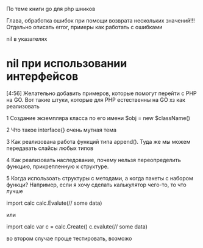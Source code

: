 По теме книги go для php шников

Глава, обработка ошибок при помощи возврата нескольких значений!!!
Отдельно описать error, прииеры как работать с ошибками

nil в указателях

nil при использовании интерфейсов
====


[4:56]
Желательно добавить примеров, которые помогут перейти с PHP на GO.
Вот такие штуки, которые для PHP естественны на GO хз как реализовать

1 Создание экземпляра класса по его имени
$obj = new $className()

2 Что такое interface{} очень мутная тема

3 Как реализована работа функций типа append(). Туда же мы можем передавать слайсы любых типов

4 Как реализовать наследование, почему нельзя переопределить функцию, прикрепленную к структуре.

5 Когда использоать структуры с методами, а когда пакеты с набором функци?
Например, если я хочу сделать калькулятор чего-то, то что лучше

import calc
calc.Evalute(// some data)

или

import calc
var c = calc.Create()
c.evalute(// some data)

во втором случае проще тестировать, возможо
